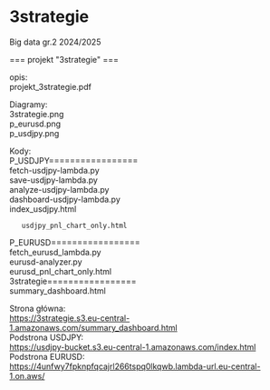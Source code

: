 # 3strategie
Big data gr.2 2024/2025
 
=== projekt "3strategie" ===
 
opis:                                                                                                                                                      
  projekt_3strategie.pdf

Diagramy:                                                                                       
    3strategie.png                                                                                                                                              
    p_eurusd.png                                                                                                                                               
    p_usdjpy.png                                                                                    

Kody:                                                                                                                                                                                                                
   P_USDJPY=================                                                                                                                                                                                                                                   
       fetch-usdjpy-lambda.py                                                                                                                                                                                                                                                  
       save-usdjpy-lambda.py                                                                                                                                                                                                                                                  
       analyze-usdjpy-lambda.py                                                                                                                                                                                                                                                
       dashboard-usdjpy-lambda.py                                                                                                                                                                                                                                              
       index_usdjpy.html  

       usdjpy_pnl_chart_only.html    
   P_EURUSD=================                                                                                                                                                                                                                                                                                                                                                                                                                                                                         
       fetch_eurusd_lambda.py                                                                                                                                                                                                                                   
       eurusd-analyzer.py                                                                                                                                                                                                                                                 
       eurusd_pnl_chart_only.html                                                                                                                                                                                                                                   
   3strategie=================                                                                                                                                                                                                                                   
       summary_dashboard.html                                                                                                                                                                                                                                      



Strona główna:   
https://3strategie.s3.eu-central-1.amazonaws.com/summary_dashboard.html  
Podstrona USDJPY:  
https://usdjpy-bucket.s3.eu-central-1.amazonaws.com/index.html  
Podstrona EURUSD:  
https://4unfwy7fpknpfqcajrl266tspq0lkqwb.lambda-url.eu-central-1.on.aws/  
